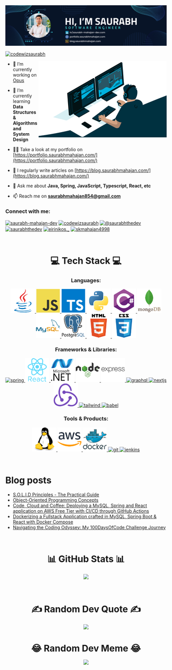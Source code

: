 <div align="center"><a href="https://portfolio.saurabhmahajan.com" target="blank"> <img src="https://raw.githubusercontent.com/saurabhthecodewizard/saurabhthecodewizard/main/banner.png"></a></div>

<p align="left"> <a href="https://twitter.com/codewizsaurabh" target="blank"><img src="https://img.shields.io/twitter/follow/codewizsaurabh?logo=twitter&style=for-the-badge" alt="codewizsaurabh" /></a> </p>

<img align="right" alt="coding" width="400" src="https://raw.githubusercontent.com/saurabhthecodewizard/saurabhthecodewizard/main/coder.jpg">

- 🔭 I’m currently working on [Opus](https://github.com/saurabhthecodewizard/opus)

- 🌱 I’m currently learning **Data Structures & Algorithms and System Design**

- 👨‍💻 Take a look at my portfolio on [https://portfolio.saurabhmahajan.com/](https://portfolio.saurabhmahajan.com/)

- 📝 I regularly write articles on [https://blog.saurabhmahajan.com/](https://blog.saurabhmahajan.com/)

- 💬 Ask me about **Java, Spring, JavaScript, Typescript, React, etc**

- 📫 Reach me on **saurabhmahajan854@gmail.com**

<h3 align="left">Connect with me:</h3>
<p align="left">
<a href="https://linkedin.com/in/saurabh-mahajan-dev" target="blank"><img align="center" src="https://raw.githubusercontent.com/rahuldkjain/github-profile-readme-generator/master/src/images/icons/Social/linked-in-alt.svg" alt="saurabh-mahajan-dev" height="30" width="40" /></a>
<a href="https://twitter.com/codewizsaurabh" target="blank"><img align="center" src="https://raw.githubusercontent.com/rahuldkjain/github-profile-readme-generator/master/src/images/icons/Social/twitter.svg" alt="codewizsaurabh" height="30" width="40" /></a>
<a href="https://blog.saurabhmahajan.com" target="blank"><img align="center" src="https://raw.githubusercontent.com/danielcranney/readme-generator/main/public/icons/socials/hashnode.svg" alt="@saurabhthedev" height="30" width="40" /></a>
<a href="https://dev.to/saurabhthedev" target="blank"><img align="center" src="https://raw.githubusercontent.com/danielcranney/readme-generator/main/public/icons/socials/devdotto.svg" alt="saurabhthedev" height="30" width="40" /></a>
<a href="https://instagram.com/eirinikos._" target="blank"><img align="center" src="https://raw.githubusercontent.com/rahuldkjain/github-profile-readme-generator/master/src/images/icons/Social/instagram.svg" alt="eirinikos._" height="30" width="40" /></a>
<a href="https://www.leetcode.com/skmahajan4998" target="blank"><img align="center" src="https://raw.githubusercontent.com/rahuldkjain/github-profile-readme-generator/master/src/images/icons/Social/leet-code.svg" alt="skmahajan4998" height="30" width="40" /></a>
</p>

<br/>

<h1 align="center">💻 Tech Stack 💻</h1>
<h3 align="center">Languages:</h3>
<p align="center">
<a href="https://www.java.com" target="_blank" rel="noreferrer"> <img src="https://raw.githubusercontent.com/devicons/devicon/master/icons/java/java-original.svg" alt="java" height="75"/> </a> 
<a href="https://developer.mozilla.org/en-US/docs/Web/JavaScript" target="_blank" rel="noreferrer"> <img src="https://raw.githubusercontent.com/devicons/devicon/master/icons/javascript/javascript-original.svg" alt="javascript" height="75"/> </a> 
<a href="https://www.typescriptlang.org/" target="_blank" rel="noreferrer"> <img src="https://raw.githubusercontent.com/devicons/devicon/master/icons/typescript/typescript-original.svg" alt="typescript" height="75"/> </a> 
<a href="https://www.python.org" target="_blank" rel="noreferrer"> <img src="https://raw.githubusercontent.com/devicons/devicon/master/icons/python/python-original.svg" alt="python" height="75"/> </a> 
<a href="https://www.w3schools.com/cs/" target="_blank" rel="noreferrer"> <img src="https://raw.githubusercontent.com/devicons/devicon/master/icons/csharp/csharp-original.svg" alt="csharp" height="75"/> </a> 
<a href="https://www.mongodb.com/" target="_blank" rel="noreferrer"> <img src="https://raw.githubusercontent.com/devicons/devicon/master/icons/mongodb/mongodb-original-wordmark.svg" alt="mongodb" height="75"/> </a> 
<a href="https://www.mysql.com/" target="_blank" rel="noreferrer"> <img src="https://raw.githubusercontent.com/devicons/devicon/master/icons/mysql/mysql-original-wordmark.svg" alt="mysql" height="75"/> </a> 
<a href="https://www.postgresql.org" target="_blank" rel="noreferrer"> <img src="https://raw.githubusercontent.com/devicons/devicon/master/icons/postgresql/postgresql-original-wordmark.svg" alt="postgresql" height="75"/> </a> 
<a href="https://www.w3.org/html/" target="_blank" rel="noreferrer"> <img src="https://raw.githubusercontent.com/devicons/devicon/master/icons/html5/html5-original-wordmark.svg" alt="html5" height="75"/> </a> 
<a href="https://www.w3schools.com/css/" target="_blank" rel="noreferrer"> <img src="https://raw.githubusercontent.com/devicons/devicon/master/icons/css3/css3-original-wordmark.svg" alt="css3" height="75"/> </a> 
</p>


<h3 align="center">Frameworks & Libraries:</h3>
<p align="center">
<a href="https://spring.io/" target="_blank" rel="noreferrer"> <img src="https://www.vectorlogo.zone/logos/springio/springio-icon.svg" alt="spring" height="75"/> </a> 
<a href="https://reactjs.org/" target="_blank" rel="noreferrer"> <img src="https://raw.githubusercontent.com/devicons/devicon/master/icons/react/react-original-wordmark.svg" alt="react" height="75"/> </a> 
<a href="https://dotnet.microsoft.com/" target="_blank" rel="noreferrer"> <img src="https://raw.githubusercontent.com/devicons/devicon/master/icons/dot-net/dot-net-original-wordmark.svg" alt="dotnet" height="75"/> </a> 
<a href="https://nodejs.org" target="_blank" rel="noreferrer"> <img src="https://raw.githubusercontent.com/devicons/devicon/master/icons/nodejs/nodejs-original-wordmark.svg" alt="nodejs" height="75"/> </a>
<a href="https://expressjs.com" target="_blank" rel="noreferrer"> <img src="https://raw.githubusercontent.com/devicons/devicon/master/icons/express/express-original-wordmark.svg" alt="express" height="75"/> </a> 
<a href="https://graphql.org" target="_blank" rel="noreferrer"> <img src="https://www.vectorlogo.zone/logos/graphql/graphql-icon.svg" alt="graphql" height="75"/> </a> 
<a href="https://nextjs.org/" target="_blank" rel="noreferrer"> <img src="https://cdn.worldvectorlogo.com/logos/nextjs-2.svg" alt="nextjs" height="75"/> </a> 
<a href="https://redux.js.org" target="_blank" rel="noreferrer"> <img src="https://raw.githubusercontent.com/devicons/devicon/master/icons/redux/redux-original.svg" alt="redux" height="75"/> </a> 
<a href="https://tailwindcss.com/" target="_blank" rel="noreferrer"> <img src="https://www.vectorlogo.zone/logos/tailwindcss/tailwindcss-icon.svg" alt="tailwind" height="75"/> </a> 
<a href="https://babeljs.io/" target="_blank" rel="noreferrer"> <img src="https://www.vectorlogo.zone/logos/babeljs/babeljs-icon.svg" alt="babel" height="75"/> </a> 
</p>


<h3 align="center">Tools & Products:</h3>
<p align="center">
<a href="https://www.linux.org/" target="_blank" rel="noreferrer"> <img src="https://raw.githubusercontent.com/devicons/devicon/master/icons/linux/linux-original.svg" alt="linux" height="75"/> </a> 
<a href="https://aws.amazon.com" target="_blank" rel="noreferrer"> <img src="https://raw.githubusercontent.com/devicons/devicon/master/icons/amazonwebservices/amazonwebservices-original-wordmark.svg" alt="aws" height="75"/> </a> 
<a href="https://www.docker.com/" target="_blank" rel="noreferrer"> <img src="https://raw.githubusercontent.com/devicons/devicon/master/icons/docker/docker-original-wordmark.svg" alt="docker" height="75"/> </a> 
<a href="https://git-scm.com/" target="_blank" rel="noreferrer"> <img src="https://www.vectorlogo.zone/logos/git-scm/git-scm-icon.svg" alt="git" height="75"/> </a> 
<a href="https://www.jenkins.io" target="_blank" rel="noreferrer"> <img src="https://www.vectorlogo.zone/logos/jenkins/jenkins-icon.svg" alt="jenkins" height="75"/> </a> 
</p>

<br />

# Blog posts
<!-- BLOG-POST-LIST:START -->
- [S.O.L.I.D Principles - The Practical Guide](https://blog.saurabhmahajan.com/solid-principles-the-practical-guide)
- [Object-Oriented Programming Concepts](https://blog.saurabhmahajan.com/object-oriented-programming-concepts)
- [Code, Cloud and Coffee: Deploying a MySQL, Spring and React application on AWS Free Tier with CI/CD through GitHub Actions](https://blog.saurabhmahajan.com/code-cloud-and-coffee-deploying-a-mysql-spring-and-react-application-on-aws-free-tier-with-cicd-through-github-actions)
- [Dockerizing a Fullstack Application crafted in MySQL, Spring Boot &amp; React with Docker Compose](https://blog.saurabhmahajan.com/dockerizing-a-fullstack-application-crafted-in-mysql-spring-boot-react-with-docker-compose)
- [Navigating the Coding Odyssey: My 100DaysOfCode Challenge Journey](https://blog.saurabhmahajan.com/navigating-the-coding-odyssey-my-100daysofcode-challenge-journey)
<!-- BLOG-POST-LIST:END -->

<br />

<h1 align="center">📊 GitHub Stats 📊</h1>
<p align="center"><img src="https://github-readme-streak-stats.herokuapp.com/?user=saurabhthecodewizard&theme=react&hide_border=true"/></p>

<br/>
 
<h1 align="center">✍️ Random Dev Quote ✍️</h1>
<p align="center"><img src="https://quotes-github-readme.vercel.app/api?type=horizontal&theme=light&border=true" height="160"/></p>

<h1 align="center">😂 Random Dev Meme 😂</h1>
<p align="center"><img src='https://memer-new.vercel.app/' style="height: 400px;"/></p>

<br/>
<br/>
<br/>
<br/>
